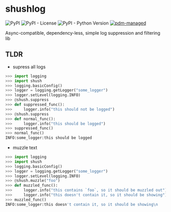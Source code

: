 # shushlog

![PyPI](https://img.shields.io/pypi/v/shushlog?logo=python)
![PyPI - License](https://img.shields.io/pypi/l/shushlog)
![PyPI - Python Version](https://img.shields.io/pypi/pyversions/shushlog)
[![pdm-managed](https://img.shields.io/badge/pdm-managed-blueviolet)](https://pdm.fming.dev)


Async-compatible, dependency-less, simple log suppression and filtering lib

## TLDR

- supress all logs

```python
>>> import logging
>>> import shush
>>> logging.basicConfig()
>>> logger = logging.getLogger("some_logger")
>>> logger.setLevel(logging.INFO)
>>> @shush.suppress
>>> def suppressed_func():
>>>     logger.info("this should not be logged")
>>> @shush.suppress
>>> def normal_func():
>>>     logger.info("this should be logged")
>>> suppressed_func()
>>> normal_func()
INFO:some_logger:this should be logged
```

- muzzle text
```python
>>> import logging
>>> import shush
>>> logging.basicConfig()
>>> logger = logging.getLogger("some_logger")
>>> logger.setLevel(logging.INFO)
>>> @shush.muzzle("foo")
>>> def muzzled_func():
>>>     logger.info("this contains `foo`, so it should be muzzled out")
>>>     logger.info("this doesn't contain it, so it should be showing")
>>> muzzled_func()
INFO:some_logger:this doesn't contain it, so it should be showing\n
```
